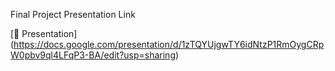 Final Project Presentation Link 

[🔗 Presentation] (https://docs.google.com/presentation/d/1zTQYUjgwTY6idNtzP1RmOygCRpW0pbv9ql4LFqP3-BA/edit?usp=sharing)






